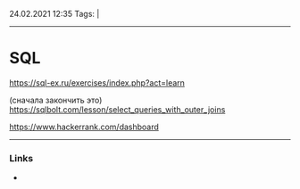 24.02.2021  12:35
Tags:  |
____

# SQL

https://sql-ex.ru/exercises/index.php?act=learn



(сначала закончить это)
https://sqlbolt.com/lesson/select_queries_with_outer_joins





https://www.hackerrank.com/dashboard

____ 
### Links
-